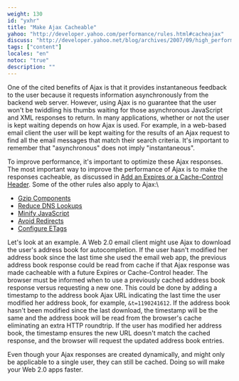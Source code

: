 ```yaml
---
weight: 130
id: "yxhr"
title: "Make Ajax Cacheable"
yahoo: "http://developer.yahoo.com/performance/rules.html#cacheajax"
discuss: "http://developer.yahoo.net/blog/archives/2007/09/high_performanc_12.html"
tags: ["content"]
locales: "en"
notoc: "true"
description: ""
---
```


One of the cited benefits of Ajax is that it provides instantaneous feedback to the user because it requests information asynchronously from the backend web server. However, using Ajax is no guarantee that the user won't be twiddling his thumbs waiting for those asynchronous JavaScript and XML responses to return. In many applications, whether or not the user is kept waiting depends on how Ajax is used. For example, in a web-based email client the user will be kept waiting for the results of an Ajax request to find all the email messages that match their search criteria. It's important to remember that "asynchronous" does not imply "instantaneous".

To improve performance, it's important to optimize these Ajax responses. The most important way to improve the performance of Ajax is to make the responses cacheable, as discussed in [Add an Expires or a Cache-Control Header](#expires). Some of the other rules also apply to Ajax:\

- [Gzip Components](#gzip) 
- [Reduce DNS Lookups](#dns_lookups) 
- [Minify JavaScript](#minify) 
- [Avoid Redirects](#redirects) 
- [Configure ETags](#etags)

Let's look at an example. A Web 2.0 email client might use Ajax to download the user's address book for autocompletion. If the user hasn't modified her address book since the last time she used the email web app, the previous address book response could be read from cache if that Ajax response was made cacheable with a future Expires or Cache-Control header. The browser must be informed when to use a previously cached address book response versus requesting a new one. This could be done by adding a timestamp to the address book Ajax URL indicating the last time the user modified her address book, for example, `&t=1190241612`. If the address book hasn't been modified since the last download, the timestamp will be the same and the address book will be read from the browser's cache eliminating an extra HTTP roundtrip. If the user has modified her address book, the timestamp ensures the new URL doesn't match the cached response, and the browser will request the updated address book entries.

Even though your Ajax responses are created dynamically, and might only be applicable to a single user, they can still be cached. Doing so will make your Web 2.0 apps faster.